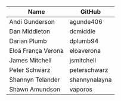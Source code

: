 | Name | GitHub |
| --- | --- |
| Andi Gunderson | agunde406 |
| Dan Middleton | dcmiddle |
| Darian Plumb | dplumb94 |
| Eloá França Verona | eloaverona |
| James Mitchell | jsmitchell |
| Peter Schwarz | peterschwarz |
| Shannyn Telander | shannynalayna |
| Shawn Amundson | vaporos |
